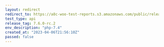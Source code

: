 ```yaml
---
layout: redirect
redirect_to: https://a8c-woo-test-reports.s3.amazonaws.com/public/release/7.6.0-rc.2/php-7.4/api/index.html
test_type: api
release_tag: 7.6.0-rc.2
env_description: "php-7.4"
created_at: "2023-04-06T21:56:10Z"
passed: false
---
```

